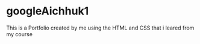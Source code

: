 # googleAichhuk1
This is a Portfolio created by me using the HTML and CSS that i leared from my course 
